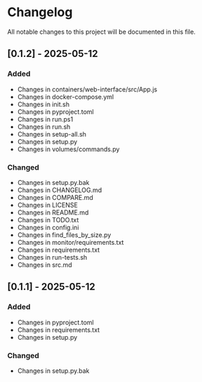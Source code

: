 # Changelog

All notable changes to this project will be documented in this file.

## [0.1.2] - 2025-05-12

### Added
- Changes in containers/web-interface/src/App.js
- Changes in docker-compose.yml
- Changes in init.sh
- Changes in pyproject.toml
- Changes in run.ps1
- Changes in run.sh
- Changes in setup-all.sh
- Changes in setup.py
- Changes in volumes/commands.py

### Changed
- Changes in setup.py.bak
- Changes in CHANGELOG.md
- Changes in COMPARE.md
- Changes in LICENSE
- Changes in README.md
- Changes in TODO.txt
- Changes in config.ini
- Changes in find_files_by_size.py
- Changes in monitor/requirements.txt
- Changes in requirements.txt
- Changes in run-tests.sh
- Changes in src.md

## [0.1.1] - 2025-05-12

### Added
- Changes in pyproject.toml
- Changes in requirements.txt
- Changes in setup.py

### Changed
- Changes in setup.py.bak

